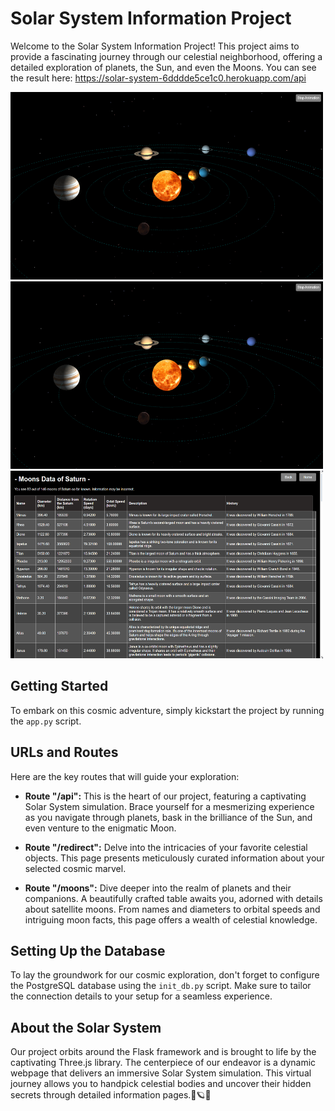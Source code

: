 # Solar System Information Project

Welcome to the Solar System Information Project! This project aims to provide a fascinating journey through our celestial neighborhood, offering a detailed exploration of planets, the Sun, and even the Moons. You can see the result here: https://solar-system-6dddde5ce1c0.herokuapp.com/api

<img src="images/Screenshot_128.png" alt="app img" width="500" height="300">
<img src="images/Screenshot_128.png" alt="app img" width="500" height="300">
<img src="images/Screenshot_130.png" alt="app img" width="500" height="300">


## Getting Started

To embark on this cosmic adventure, simply kickstart the project by running the `app.py` script.

## URLs and Routes

Here are the key routes that will guide your exploration:

- **Route "/api":** This is the heart of our project, featuring a captivating Solar System simulation. Brace yourself for a mesmerizing experience as you navigate through planets, bask in the brilliance of the Sun, and even venture to the enigmatic Moon.

- **Route "/redirect":** Delve into the intricacies of your favorite celestial objects. This page presents meticulously curated information about your selected cosmic marvel.

- **Route "/moons":** Dive deeper into the realm of planets and their companions. A beautifully crafted table awaits you, adorned with details about satellite moons. From names and diameters to orbital speeds and intriguing moon facts, this page offers a wealth of celestial knowledge.

## Setting Up the Database

To lay the groundwork for our cosmic exploration, don't forget to configure the PostgreSQL database using the `init_db.py` script. Make sure to tailor the connection details to your setup for a seamless experience.

## About the Solar System

Our project orbits around the Flask framework and is brought to life by the captivating Three.js library. The centerpiece of our endeavor is a dynamic webpage that delivers an immersive Solar System simulation. This virtual journey allows you to handpick celestial bodies and uncover their hidden secrets through detailed information pages.🌌🪐🚀

